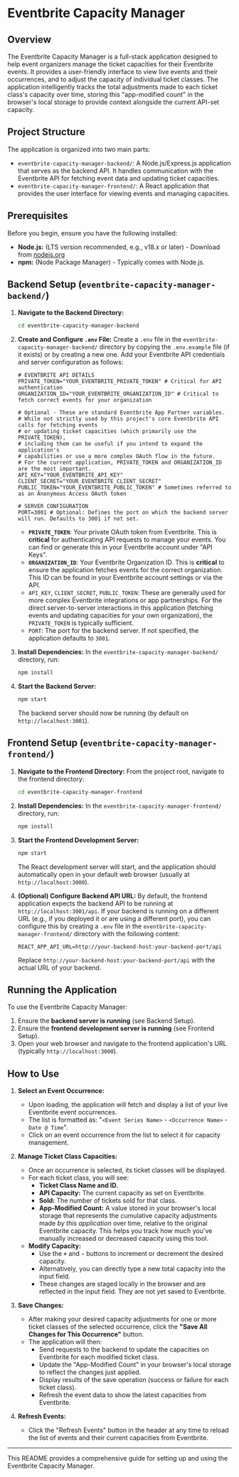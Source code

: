 # Eventbrite Capacity Manager

## Overview

The Eventbrite Capacity Manager is a full-stack application designed to help event organizers manage the ticket capacities for their Eventbrite events. It provides a user-friendly interface to view live events and their occurrences, and to adjust the capacity of individual ticket classes. The application intelligently tracks the total adjustments made to each ticket class's capacity over time, storing this "app-modified count" in the browser's local storage to provide context alongside the current API-set capacity.

## Project Structure

The application is organized into two main parts:

*   `eventbrite-capacity-manager-backend/`: A Node.js/Express.js application that serves as the backend API. It handles communication with the Eventbrite API for fetching event data and updating ticket capacities.
*   `eventbrite-capacity-manager-frontend/`: A React application that provides the user interface for viewing events and managing capacities.

## Prerequisites

Before you begin, ensure you have the following installed:

*   **Node.js:** (LTS version recommended, e.g., v18.x or later) - Download from [nodejs.org](https://nodejs.org/)
*   **npm:** (Node Package Manager) - Typically comes with Node.js.

## Backend Setup (`eventbrite-capacity-manager-backend/`)

1.  **Navigate to the Backend Directory:**
    ```bash
    cd eventbrite-capacity-manager-backend
    ```

2.  **Create and Configure `.env` File:**
    Create a `.env` file in the `eventbrite-capacity-manager-backend/` directory by copying the `.env.example` file (if it exists) or by creating a new one. Add your Eventbrite API credentials and server configuration as follows:

    ```env
    # EVENTBRITE API DETAILS
    PRIVATE_TOKEN="YOUR_EVENTBRITE_PRIVATE_TOKEN" # Critical for API authentication
    ORGANIZATION_ID="YOUR_EVENTBRITE_ORGANIZATION_ID" # Critical to fetch correct events for your organization

    # Optional - These are standard Eventbrite App Partner variables.
    # While not strictly used by this project's core Eventbrite API calls for fetching events
    # or updating ticket capacities (which primarily use the PRIVATE_TOKEN),
    # including them can be useful if you intend to expand the application's
    # capabilities or use a more complex OAuth flow in the future.
    # For the current application, PRIVATE_TOKEN and ORGANIZATION_ID are the most important.
    API_KEY="YOUR_EVENTBRITE_API_KEY"
    CLIENT_SECRET="YOUR_EVENTBRITE_CLIENT_SECRET"
    PUBLIC_TOKEN="YOUR_EVENTBRITE_PUBLIC_TOKEN" # Sometimes referred to as an Anonymous Access OAuth token

    # SERVER CONFIGURATION
    PORT=3001 # Optional: Defines the port on which the backend server will run. Defaults to 3001 if not set.
    ```
    *   **`PRIVATE_TOKEN`**: Your private OAuth token from Eventbrite. This is **critical** for authenticating API requests to manage your events. You can find or generate this in your Eventbrite account under "API Keys".
    *   **`ORGANIZATION_ID`**: Your Eventbrite Organization ID. This is **critical** to ensure the application fetches events for the correct organization. This ID can be found in your Eventbrite account settings or via the API.
    *   `API_KEY`, `CLIENT_SECRET`, `PUBLIC_TOKEN`: These are generally used for more complex Eventbrite integrations or app partnerships. For the direct server-to-server interactions in this application (fetching events and updating capacities for your own organization), the `PRIVATE_TOKEN` is typically sufficient.
    *   `PORT`: The port for the backend server. If not specified, the application defaults to `3001`.

3.  **Install Dependencies:**
    In the `eventbrite-capacity-manager-backend/` directory, run:
    ```bash
    npm install
    ```

4.  **Start the Backend Server:**
    ```bash
    npm start
    ```
    The backend server should now be running (by default on `http://localhost:3001`).

## Frontend Setup (`eventbrite-capacity-manager-frontend/`)

1.  **Navigate to the Frontend Directory:**
    From the project root, navigate to the frontend directory:
    ```bash
    cd eventbrite-capacity-manager-frontend
    ```

2.  **Install Dependencies:**
    In the `eventbrite-capacity-manager-frontend/` directory, run:
    ```bash
    npm install
    ```

3.  **Start the Frontend Development Server:**
    ```bash
    npm start
    ```
    The React development server will start, and the application should automatically open in your default web browser (usually at `http://localhost:3000`).

4.  **(Optional) Configure Backend API URL:**
    By default, the frontend application expects the backend API to be running at `http://localhost:3001/api`. If your backend is running on a different URL (e.g., if you deployed it or are using a different port), you can configure this by creating a `.env` file in the `eventbrite-capacity-manager-frontend/` directory with the following content:
    ```env
    REACT_APP_API_URL=http://your-backend-host:your-backend-port/api
    ```
    Replace `http://your-backend-host:your-backend-port/api` with the actual URL of your backend.

## Running the Application

To use the Eventbrite Capacity Manager:

1.  Ensure the **backend server is running** (see Backend Setup).
2.  Ensure the **frontend development server is running** (see Frontend Setup).
3.  Open your web browser and navigate to the frontend application's URL (typically `http://localhost:3000`).

## How to Use

1.  **Select an Event Occurrence:**
    *   Upon loading, the application will fetch and display a list of your live Eventbrite event occurrences.
    *   The list is formatted as: "`<Event Series Name>` - `<Occurrence Name>` - `Date @ Time`".
    *   Click on an event occurrence from the list to select it for capacity management.

2.  **Manage Ticket Class Capacities:**
    *   Once an occurrence is selected, its ticket classes will be displayed.
    *   For each ticket class, you will see:
        *   **Ticket Class Name and ID.**
        *   **API Capacity:** The current capacity as set on Eventbrite.
        *   **Sold:** The number of tickets sold for that class.
        *   **App-Modified Count:** A value stored in your browser's local storage that represents the cumulative capacity adjustments made *by this application* over time, relative to the original Eventbrite capacity. This helps you track how much you've manually increased or decreased capacity using this tool.
    *   **Modify Capacity:**
        *   Use the **`+`** and **`-`** buttons to increment or decrement the desired capacity.
        *   Alternatively, you can directly type a new total capacity into the input field.
        *   These changes are staged locally in the browser and are reflected in the input field. They are not yet saved to Eventbrite.

3.  **Save Changes:**
    *   After making your desired capacity adjustments for one or more ticket classes of the selected occurrence, click the **"Save All Changes for This Occurrence"** button.
    *   The application will then:
        *   Send requests to the backend to update the capacities on Eventbrite for each modified ticket class.
        *   Update the "App-Modified Count" in your browser's local storage to reflect the changes just applied.
        *   Display results of the save operation (success or failure for each ticket class).
        *   Refresh the event data to show the latest capacities from Eventbrite.

4.  **Refresh Events:**
    *   Click the "Refresh Events" button in the header at any time to reload the list of events and their current capacities from Eventbrite.

---

This README provides a comprehensive guide for setting up and using the Eventbrite Capacity Manager.
